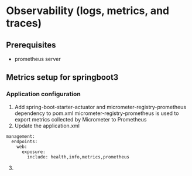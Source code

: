 # Observability (logs, metrics, and traces)

## Prerequisites

* prometheus server

## Metrics setup for springboot3

### Application configuration

1. Add spring-boot-starter-actuator and micrometer-registry-prometheus dependency to pom.xml
   micrometer-registry-prometheus is used to export metrics collected by Micrometer to Prometheus
2. Update the application.xml

```
management:
  endpoints:
    web:
      exposure:
        include: health,info,metrics,prometheus
```

3. 

### 

